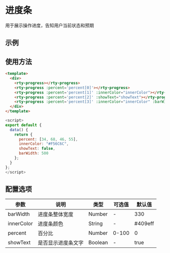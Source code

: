 # 进度条
用于展示操作进度，告知用户当前状态和预期

## 示例
<example-progress></example-progress>

## 使用方法
``` html
<template>
  <div>
    <rty-progress></rty-progress>
    <rty-progress :percent='percent[0]'></rty-progress>
    <rty-progress :percent='percent[1]' :innerColor="innerColor"></rty-progress>
    <rty-progress :percent='percent[2]' :showText="showText"></rty-progress>
    <rty-progress :percent='percent[3]' :innerColor="innerColor" :barWidth="barWidth"></rty-progress>
  </div>
</template>
```
``` js
<script>
export default {
  data() {
    return {
      percent: [34, 68, 46, 55],
      innerColor: "#F56C6C",
      showText: false,
      barWidth: 500
    };
  }
};
</script>
```

## 配置选项
| 参数 | 说明 | 类型 | 可选值 | 默认值 |
|-|-|-|-|-|
| barWidth | 进度条整体宽度 | Number | - | 330 |
| innerColor | 进度条颜色 | String | - | #409eff |
| percent | 百分比 | Number | 0-100 | 0 |
| showText | 是否显示进度条文字 | Boolean | - | true |